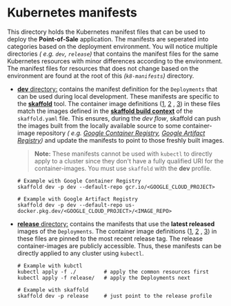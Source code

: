 # Kubernetes manifests

This directory holds the Kubernetes manifest files that can be used to deploy
the **Point-of-Sale** application. The manifests are seperated into categories
based on the deployment environment. You will notice multiple directories _(
e.g. `dev`, `release`)_ that contains the manifest files for the same Kubernetes
resources with minor differences according to the environment. The manifest
files for resources that does not change based on the environment are found at
the root of this _(`k8-manifests`)_ directory.

- [**dev** directory:](dev/) contains the manifest definition for
  the `Deployments` that can be used during local development. These manifests
  are specific to the [**skaffold**](https://skaffold.dev/) tool. The container
  image definitions ([1](dev/api-server.yaml#L34), [2](dev/inventory.yaml#L34)
  , [3](dev/payments.yaml#L34)) in these files match the images defined in
  the [**skaffold build context**](/point-of-sale-app/skaffold.yaml#L40-L47)
  of the `skaffold.yaml` file. This ensures, during the _dev flow_, skaffold can
  push the images built from the locally available source to some
  container-image repository _(
  e.g. [Google Container Registry](https://cloud.google.com/container-registry),
  [Google Artifact Registry](https://cloud.google.com/artifact-registry))_ and
  update the manifests to point to those freshly built images.

  > **Note:** These manifests cannot be used with `kubectl` to directly apply to
  > a cluster since they don't have a fully qualified URI for the
  > container-images. You must use `skaffold` with the **dev** profile.

  ```shell
  # Example with Google Container Registry
  skaffold dev -p dev --default-repo gcr.io/<GOOGLE_CLOUD_PROJECT>
  
  # Example with Google Artifact Registry
  skaffold dev -p dev --default-repo us-docker.pkg.dev/<GOOGLE_CLOUD_PROJECT>/<IMAGE_REPO> 
  ```

- [**release** directory:](release/) contains the manifests that use the
  **latest released** images of the `Deployments`. The container image
  definitions ([1](release/api-server.yaml#L34), [2](release/inventory.yaml#L34)
  , [3](release/payments.yaml#L34)) in these files are pinned to the most recent
  release tag. The release container-images are publicly accessible. Thus, these
  manifests can be directly applied to any cluster using `kubectl`.

  ```shell
  # Example with kubctl
  kubectl apply -f ./         # apply the common resources first
  kubectl apply -f release/   # apply the Deployments next
  
  # Example with skaffold
  skaffold dev -p release     # just point to the release profile
  ```